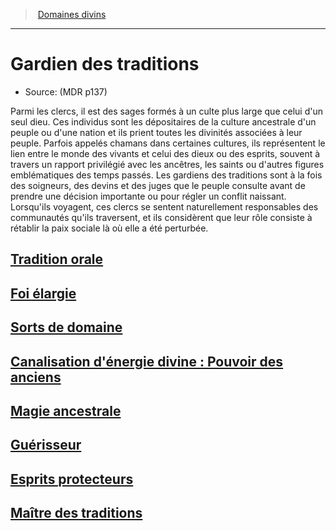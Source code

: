﻿---
!SubClassItem
Name: Gardien des traditions
Source: (MDR p137)
ParentClassId: hd_cleric.md
Id: cleric_traditions_hd.md#gardien-des-traditions
RootId: cleric_traditions_hd.md
ParentLink: cleric_hd.md#domaines-divins
ParentName: Domaines divins
NameLevel: 1
Attributes: {}
---
>  [Domaines divins](hd_cleric_domaines_divins.md)

---


# Gardien des traditions

- Source: (MDR p137)

Parmi les clercs, il est des sages formés à un culte plus large que celui d'un seul dieu. Ces individus sont les dépositaires de la culture ancestrale d'un peuple ou d'une nation et ils prient toutes les divinités associées à leur peuple. Parfois appelés chamans dans certaines cultures, ils représentent le lien entre le monde des vivants et celui des dieux ou des esprits, souvent à travers un rapport privilégié avec les ancêtres, les saints ou d'autres figures emblématiques des temps passés. Les gardiens des traditions sont à la fois des soigneurs, des devins et des juges que le peuple consulte avant de prendre une décision importante ou pour régler un conflit naissant. Lorsqu'ils voyagent, ces clercs se sentent naturellement responsables des communautés qu'ils traversent, et ils considèrent que leur rôle consiste à rétablir la paix sociale là où elle a été perturbée.



## [Tradition orale](hd_cleric_traditions_tradition_orale.md)



## [Foi élargie](hd_cleric_traditions_foi_elargie.md)



## [Sorts de domaine](hd_cleric_traditions_sorts_de_domaine.md)



## [Canalisation d'énergie divine : Pouvoir des anciens](hd_cleric_traditions_canalisation_denergie_divine_pouvoir_des_anciens.md)



## [Magie ancestrale](hd_cleric_traditions_magie_ancestrale.md)



## [Guérisseur](hd_cleric_traditions_guerisseur.md)



## [Esprits protecteurs](hd_cleric_traditions_esprits_protecteurs.md)



## [Maître des traditions](hd_cleric_traditions_maitre_des_traditions.md)

